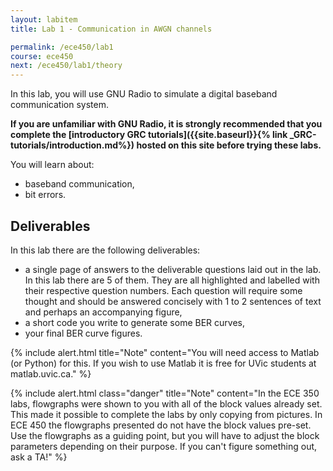 ```yaml
---
layout: labitem
title: Lab 1 - Communication in AWGN channels

permalink: /ece450/lab1
course: ece450
next: /ece450/lab1/theory
---
```


In this lab, you will use GNU Radio to simulate a digital baseband communication system.

**If you are unfamiliar with GNU Radio, it is strongly recommended that you complete the [introductory GRC tutorials]({{site.baseurl}}{% link _GRC-tutorials/introduction.md%}) hosted on this site before trying these labs.**

You will learn about:

- baseband communication,
- bit errors.

## Deliverables

In this lab there are the following deliverables:

- a single page of answers to the deliverable questions laid out in the lab. In this lab there are 5 of them. They are all highlighted and labelled with their respective question numbers. Each question will require some thought and should be answered concisely with 1 to 2 sentences of text and perhaps an accompanying figure,
- a short code you write to generate some BER curves,
- your final BER curve figures.

{% include alert.html title="Note" content="You will need access to Matlab (or Python) for this. If you wish to use Matlab it is free for UVic students at matlab.uvic.ca." %}

{% include alert.html class="danger" title="Note" content="In the ECE 350 labs, flowgraphs were shown to you with all of the block values already set. This made it possible to complete the labs by only copying from pictures. In ECE 450 the flowgraphs presented do not have the block values pre-set. Use the flowgraphs as a guiding point, but you will have to adjust the block parameters depending on their purpose. If you can't figure something out, ask a TA!" %}